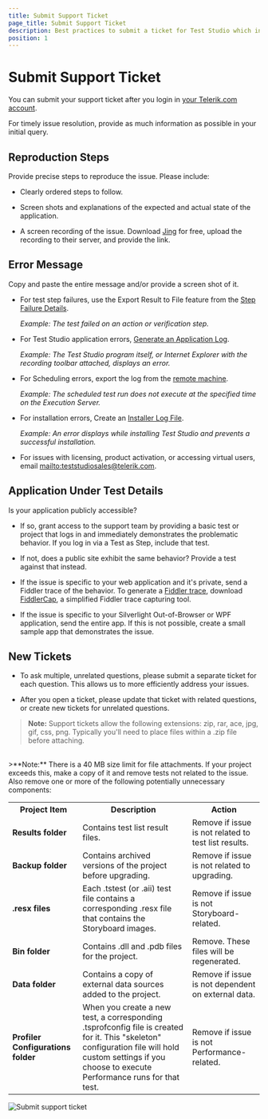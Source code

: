 ```yaml
---
title: Submit Support Ticket
page_title: Submit Support Ticket
description: Best practices to submit a ticket for Test Studio which includes the necessary details and resources for faster resolution. 
position: 1
---
```

# Submit Support Ticket #

You can submit your support ticket after you login in <a href="https://www.telerik.com/account/support-tickets" target="_blank">your Telerik.com account</a>.

For timely issue resolution, provide as much information as possible in your initial query.

## Reproduction Steps ##

Provide precise steps to reproduce the issue. Please include:

* Clearly ordered steps to follow.

* Screen shots and explanations of the expected and actual state of the application.

* A screen recording of the issue. Download <a href="http://www.techsmith.com/jing.html" target="_blank">Jing</a> for free, upload the recording to their server, and provide the link.

## Error Message ##

Copy and paste the entire message and/or provide a screen shot of it.

* For test step failures, use the Export Result to File feature from the <a href="/getting-started/test-results/step-failure-details" target="_blank">Step Failure Details</a>.

	 *Example: The test failed on an action or verification step.*

* For Test Studio application errors, <a href="/knowledge-base/best-practices-kb/generate-application-log" target="_blank">Generate an Application Log</a>.
	
	*Example: The Test Studio program itself, or Internet Explorer with the recording toolbar attached, displays an error.*

* For Scheduling errors, export the log from the <a href="/features/scheduling-test-runs/view-execution-status" target="_blank">remote machine</a>.

	*Example: The scheduled test run does not execute at the specified time on the Execution Server.*

* For installation errors, Create an <a href="/troubleshooting-guide/installation-problems-tg/create-installer-log-file" target="_blank">Installer Log File</a>.

	*Example: An error displays while installing Test Studio and prevents a successful installation.*

* For issues with licensing, product activation, or accessing virtual users, email <mailto:teststudiosales@telerik.com>.

## Application Under Test Details ##

Is your application publicly accessible?

* If so, grant access to the support team by providing a basic test or project that logs in and immediately demonstrates the problematic behavior. If you log in via a Test as Step, include that test.

* If not, does a public site exhibit the same behavior? Provide a test against that instead.

* If the issue is specific to your web application and it's private, send a Fiddler trace of the behavior. To generate a <a href="http://www.telerik.com/fiddler" target="_blank">Fiddler trace</a>, download <a href="http://www.telerik.com/fiddler/fiddlercap" target="_blank">FiddlerCap</a>, a simplified Fiddler trace capturing tool.

* If the issue is specific to your Silverlight Out-of-Browser or WPF application, send the entire app. If this is not possible, create a small sample app that demonstrates the issue.

## New Tickets ##

* To ask multiple, unrelated questions, please submit a separate ticket for each question. This allows us to more efficiently address your issues.

* After you open a ticket, please update that ticket with related questions, or create new tickets for unrelated questions.

>**Note:** Support tickets allow the following extensions: zip, rar, ace, jpg, gif, css, png. Typically you'll need to place files within a .zip file before attaching.
<br>
>**Note:** There is a 40 MB size limit for file attachments. If your project exceeds this, make a copy of it and remove tests not related to the issue. Also remove one or more of the following potentially unnecessary components:

<table class="docs">
<tr>
	<th>Project Item</th><th>Description</th><th>Action</th>
</tr>
<tr>
	<td><b>Results folder</b></td>
	<td>Contains test list result files.</td>
	<td>Remove if issue is not related to test list results.</td>
</tr>
<tr>
	<td><b>Backup folder</b></td>
	<td>Contains archived versions of the project before upgrading.</td>
	<td>Remove if issue is not related to upgrading.</td>
</tr>
<tr>
	<td><b>.resx files </b></td>
	<td>Each .tstest (or .aii) test file contains a corresponding .resx file that contains the Storyboard images.</td>
	<td>Remove if issue is not Storyboard-related.</td>
</tr>
<tr>
	<td><b>Bin folder</b></td>
	<td>Contains .dll and .pdb files for the project.</td>
	<td>Remove. These files will be regenerated.</td>
</tr>
<tr>
	<td><b>Data folder</b></td>
	<td>Contains a copy of external data sources added to the project.</td>
	<td>Remove if issue is not dependent on external data.</td>
</tr>
<tr>
	<td><b>Profiler Configurations folder</b></td>
	<td>When you create a new test, a corresponding .tsprofconfig file is created for it. This "skeleton" configuration file will hold custom settings if you choose to execute Performance runs for that test.</td>
	<td>Remove if issue is not Performance-related.</td>
</tr>
</table>

![Submit support ticket][1]

[1]: /img/knowledge-base/best-practices-kb/submit-support-ticket/fig1.png